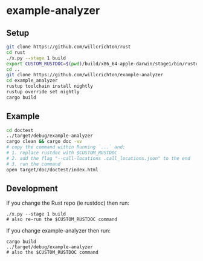 # example-analyzer

## Setup

```bash
git clone https://github.com/willcrichton/rust
cd rust
./x.py --stage 1 build
export CUSTOM_RUSTDOC=$(pwd)/build/x86_64-apple-darwin/stage1/bin/rustdoc
cd ..
git clone https://github.com/willcrichton/example-analyzer
cd example_analyzer
rustup toolchain install nightly
rustup override set nightly
cargo build
```

## Example

```bash
cd doctest
../target/debug/example-analyzer
cargo clean && cargo doc -vv
# copy the command within Running `...` and:
# 1. replace rustdoc with $CUSTOM_RUSTDOC
# 2. add the flag "--call-locations .call_locations.json" to the end
# 3. run the command
open target/doc/doctest/index.html
```

## Development

If you change the Rust repo (ie rustdoc) then run:

```
./x.py --stage 1 build
# also re-run the $CUSTOM_RUSTDOC command
```

If you change example-analyzer then run:

```
cargo build
../target/debug/example-analyzer
# also the $CUSTOM_RUSTDOC command
```
